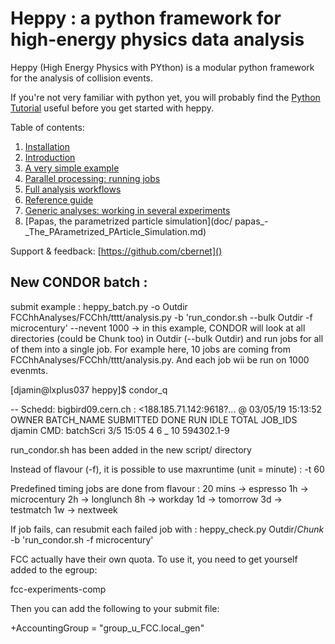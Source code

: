 Heppy : a python framework for high-energy physics data analysis
================================================================

Heppy (High Energy Physics with PYthon) is a modular python framework for the analysis of collision events.

If you're not very familiar with python yet, you will probably find the [Python Tutorial](https://docs.python.org/2.7/tutorial/) useful before you get started with heppy.

Table of contents:

1. [Installation](doc/Heppy_-_Installation_Instructions.md)
1. [Introduction](doc/Heppy_-_Introduction.md)
1. [A very simple example](doc/Heppy_-_a_very_simple_example.md)
1. [Parallel processing: running jobs](doc/Heppy_-_Parallel_Processing.md)
1. [Full analysis workflows](doc/Heppy_-_Full_analysis_workflows.md)
1. [Reference guide](http://fcc-support-heppy.web.cern.ch/fcc-support-heppy/)
1. [Generic analyses: working in several experiments](doc/particles.md)
1. [Papas, the parametrized particle simulation](doc/ papas_-_The_PArametrized_PArticle_Simulation.md)

Support & feedback: [https://github.com/cbernet]()

New CONDOR batch :
-----------------
submit example :
heppy_batch.py -o Outdir FCChhAnalyses/FCChh/tttt/analysis.py -b 'run_condor.sh --bulk Outdir -f microcentury' --nevent 1000
-> in this example, CONDOR will look at all directories (could be Chunk too) in Outdir (--bulk Outdir) and run jobs for all of them into a single job. For example here, 10 jobs are coming from FCChhAnalyses/FCChh/tttt/analysis.py. And each job wii be run on 1000 evenmts.

[djamin@lxplus037 heppy]$ condor_q


-- Schedd: bigbird09.cern.ch : <188.185.71.142:9618?... @ 03/05/19 15:13:52
OWNER  BATCH_NAME        SUBMITTED   DONE   RUN    IDLE  TOTAL JOB_IDS
djamin CMD: batchScri   3/5  15:05      4      6      _     10 594302.1-9


run_condor.sh has been added in the new script/ directory

Instead of flavour (-f), it is possible to use maxruntime (unit = minute) : -t 60

Predefined timing jobs are done from flavour :
 20 mins -> espresso
 1h -> microcentury
 2h -> longlunch
 8h -> workday
 1d -> tomorrow
 3d -> testmatch
 1w -> nextweek

If job fails, can resubmit each failed job with :
heppy_check.py Outdir/*Chunk* -b 'run_condor.sh -f microcentury'

FCC actually have their own quota. To use it, you need to get yourself added to the egroup:
 
fcc-experiments-comp
 
Then you can add the following to your submit file:
 
+AccountingGroup = "group_u_FCC.local_gen"
